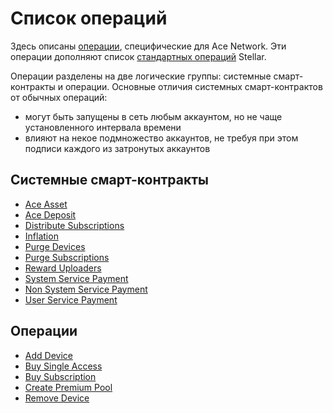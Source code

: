 # Список операций

Здесь описаны [операции][1], специфические для Ace Network.
Эти операции дополняют список [стандартных операций][2] Stellar.

Операции разделены на две логические группы: системные смарт-контракты и операции.
Основные отличия системных смарт-контрактов от обычных операций:

- могут быть запущены в сеть любым аккаунтом, но не чаще установленного интервала времени
- влияют на некое подмножество аккаунтов, не требуя при этом подписи каждого из затронутых аккаунтов


## Системные смарт-контракты

- [Ace Asset](ace-asset.md)
- [Ace Deposit](ace-deposit.md)
- [Distribute Subscriptions](distribute-subscriptions.md)
- [Inflation](inflation.md)
- [Purge Devices](purge-devices.md)
- [Purge Subscriptions](purge-subscriptions.md)
- [Reward Uploaders](reward-uploaders.md)
- [System Service Payment](system-service-payment.md)
- [Non System Service Payment](non-system-service-payment.md)
- [User Service Payment](user-service-payment.md)

## Операции

- [Add Device](add-device.md)
- [Buy Single Access](buy-single-access.md)
- [Buy Subscription](buy-subscription.md)
- [Create Premium Pool](create-premium-pool.md)
- [Remove Device](remove-device.md)


[1]: ../glossary/operations.md
[2]: https://developers.stellar.org/docs/start/list-of-operations/

